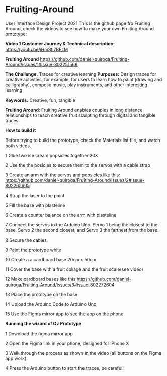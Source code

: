# Fruiting-Around
User Interface Design Project 2021 
This is the github page fro Fruiting Around, check the videos to see how to make your own Fruiting Around prototype:

**Video 1 Customer Journey & Technical description:** https://youtu.be/jHmSti7BEzM 

**Fruiting Around**
https://github.com/daniel-quiroga/Fruiting-Around/issues/1#issue-802251566

**The Challenge:** Traces for creative learning
**Purposes:** Design traces for creative activities, for example, for users to learn how to paint (drawing and calligraphy), compose music, play instruments, and other interesting learning

**Keywords:** Creative, fun, tangible

**Fruiting Around**: Fruiting Around enables couples in long distance relationships to teach creative fruit sculpting through digital and tangible traces
  
**How to build it**

Before trying to build the prototype, check the Materials list file, and watch both videos.

1 Glue two ice cream popsicles together 20X

2 Use the the posicles to secure them to the servos with a cable strap

3 Create an arm with the servos and popsicles like this: https://github.com/daniel-quiroga/Fruiting-Around/issues/2#issue-802265605

4 Strap the laser to the point

5 Fill the base with plasteline

6 Create a counter balance on the arm with plasteline

7 Connect the servos to the Arduino Uno. Servo 1 being the closest to the base, Servo 2 the  second closest, and Servo 3 the farthest from the base.

8 Secure the cables

9 Paint the prototype white

10 Create a a cardboard base 20cm x 50cm

11 Cover the base with a fruit collage and the fruit scale(see video)

12 Make cardboard bases like this:https://github.com/daniel-quiroga/Fruiting-Around/issues/3#issue-802272604

13 Place the prototype on the base 

14 Upload the Arduino Code to Arduino Uno

15 Use the Figma mirror app to see the app on the phone

**Running the wizard of Oz Prototype**

1 Download the figma mirror app

2 Open the Figma link in your phone, designed for iPhone X

3 Walk through the process as shown in the video (all buttons on the Figma app work)

4 Press the Arduino button to start the traces, be careful!
